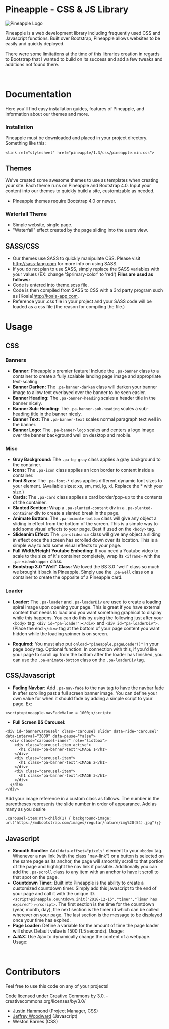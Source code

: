 # Pineapple - CSS & JS Library

![Pineapple Logo](/pineapple.png)

Pineapple is a web development library including frequently used CSS and Javascript functions. Built over Bootstrap, Pineapple allows websites to be easily and quickly deployed.
 
There were some limitations at the time of this libraries creation in regards to Bootstrap that I wanted to build on its success and add a few tweaks and additions not found there.

<br>

# Documentation
Here you'll find easy installation guides, features of Pineapple, and information about our themes and more.

### Installation

Pineapple must be downloaded and placed in your project directory. Something like this:
```
<link rel="stylesheet" href="pineapple/1.3/css/pineapple.min.css">
```

## Themes

We've created some awesome themes to use as templates when creating your site. Each theme runs on Pineapple and Bootstrap 4.0. Input your content into our themes to quickly build a site, customizable as needed.

- Pineapple themes require Bootstrap 4.0 or newer.

### Waterfall Theme

- Simple website, single page.
- "Waterfall" effect created by the page sliding into the users view.

## SASS/CSS

- Our themes use SASS to quickly manipulate CSS. Please visit http://sass-lang.com for more info on using SASS.
- If you do not plan to use SASS, simply replace the SASS variables with your values (EX: change '$primary-color' to 'red')
**Files are used as follows:**
- Code is entered into theme.scss file.
- Code is then compiled from SASS to CSS with a 3rd party program such as [Koala]http://koala-app.com.
- Reference your .css file in your project and your SASS code will be loaded as a css file (the reason for compiling the file.)

# Usage

## CSS

### Banners

- **Banner:** Pineapple's premier feature! Include the `.pa-banner` class to a container to create a fully scalable landing page image and appropriate text-scaling.
- **Banner Darken:** The `.pa-banner-darken` class will darken your banner image to allow text overlayed over the banner to be seen easier.
- **Banner Heading:** The `.pa-banner-heading` scales a header title in the banner nicely.
- **Banner Sub-Heading:** The `.pa-banner-sub-heading` scales a sub-heading title in the banner nicely.
- **Banner Text:** The `.pa-banner-text` scales normal paragraph text well in the banner.
- **Banner Logo:** The `.pa-banner-logo` scales and centers a logo image over the banner background well on desktop and mobile.

### Misc

- **Gray Background:** The `.pa-bg-gray` class applies a gray background to the container.
- **Icons:** The `.pa-icon` class applies an icon border to content inside a container.
- **Font Sizes:** The `.pa-font-*` class applies different dynamic font sizes to your element. (Available sizes: xs, sm, md, lg, xl. Replace the * with your size.)
- **Cards:** The `.pa-card` class applies a card border/pop-up to the contents of the container.
- **Slanted Section:** Wrap a `.pa-slanted-content` div in a `.pa-slanted-container` div to create a slanted break in the page.
- **Animate Bottom:** The `.pa-animate-bottom` class will give any object a sliding in effect from the bottom of the screen. This is a simple way to add some visual effects to your page. Best if used on the `<body>` tag.
- **Slideanim Effect:** The `.pa-slideanim` class will give any object a sliding in effect once the screen has scrolled down over its location. This is a simple way to add some visual effects to your page.
- **Full Width/Height Youtube Embeding:** If you need a Youtube video to scale to the size of it's container completely, wrap its `<iframe>` with the `.pa-videoWrapper` class.
- **Bootstrap 3.0 "Well" Class:** We loved the BS 3.0 "well" class so much we brought it back in Pineapple. Simply use the `.pa-well` class on a container to create the opposite of a Pineapple card.

### Loader

- **Loader:** The `.pa-loader` and `.pa-loaderDiv` are used to create a loading spiral image upon opening your page. This is great if you have external content that needs to load and you want something graphical to display while this happens. You can do this by using the following just after your `<body>` tag: `<div id="pa-loader"></div>` and `<div id="pa-loaderDiv">`. (Place the end `</div>` tag at the bottom of your page content you want hidden while the loading spinner is on screen.

- **Required:** You must also put `onload="pineapple.pageLoader()"` in your page body tag. Optional function: In connection with this, if you'd like your page to scroll up from the bottom after the loader has finished, you can use the `.pa-animate-bottom` class on the `.pa-loaderDiv` tag.

## CSS/Javascript</h4>
        
- **Fading Navbar:** Add `.pa-nav-fade` to the nav tag to have the navbar fade in after scrolling past a full screen banner image. You can define your own value for when it should fade by adding a simple script to your page. Ex: 
```
<script>pineapple.navFadeValue = 1000;</script>
```

- **Full Screen BS Carousel:** 
```
<div id="bannerCarousel" class="carousel slide" data-ride="carousel" data-interval="3000" data-pause="false"> 
  <div class="carousel-inner" role="listbox"> 
    <div class="carousel-item active"> 
      <h1 class="pa-banner-text">IMAGE 1</h1> 
    </div> 
    <div class="carousel-item"> 
      <h1 class="pa-banner-text">IMAGE 2</h1> 
    </div> 
    <div class="carousel-item"> 
      <h1 class="pa-banner-text">IMAGE 3</h1> 
    </div>
  </div>
</div>
```

Add your image reference in a custom class as follows. The number in the parentheses represents the slide number in order of appearance. Add as many as you desire 
```
.carousel-item:nth-child(1) { background-image: url("https://mdbootstrap.com/images/regular/nature/img%20(54).jpg");}
```

## Javascript</h3>

- **Smooth Scroller:** Add `data-offset="pixels"` element to your `<body>` tag. Whenever a nav link (with the class "nav-link") or a button is selected on the same page as its anchor, the page will smoothly scroll to that portion of the page and highlight the nav link if possible. Additionally you can add the `.pa-scroll` class to any item with an anchor to have it scroll to that spot on the page.
- **Countdown Timer:** Built into Pineapple is the ability to create a customized countdown timer. Simply add this javascript to the end of your page and call it with the unique ID. `<script>pineapple.countdown.init("2018-12-15","timer","Timer has expired");</script>`. The first section is the time for the countdown (year, month, day), the next section is the timer id which can be called wherever on your page. The last section is the message to be displayed once your time has expired.
- **Page Loader:** Define a variable for the amount of time the page loader will show. Default value is 1500 (1.5 seconds). Usage: <!-- TODO: ADD SYNTAX -->
- **AJAX:** Use Ajax to dynamically change the content of a webpage. Usage: <!-- TODO: ADD SYNTAX -->

<br>

# Contributors
Feel free to use this code on any of your projects!

Code licensed under Creative Commons by 3.0. - creativecommons.org/licenses/by/3.0/

- [Justin Hammond](https://github.com/Justintime50) (Project Manager, CSS)
- [Jeffrey Woodward](https://github.com/Jefnull) (Javascript)
- Weston Barnes (CSS)